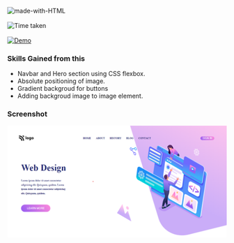 ![made-with-HTML](https://img.shields.io/badge/Made%20with-HTML%20&%20CSS-blue?style=for-the-badge)<br><br>
![Time taken](https://img.shields.io/badge/Time%20taken-03H%3A30M%3A00S-tomato?style=for-the-badge&logo=Clockify)<br><br>
[![Demo](https://img.shields.io/badge/See%20Demo-Visit-green?style=for-the-badge&logo=web)](https://8-website-design.netlify.app/)

### Skills Gained from this
- Navbar and Hero section using CSS flexbox.
- Absolute positioning of image.
- Gradient backgroud for buttons
- Adding backgroud image to image element.

### Screenshot
![Screenshot](./Screenshot.png)





